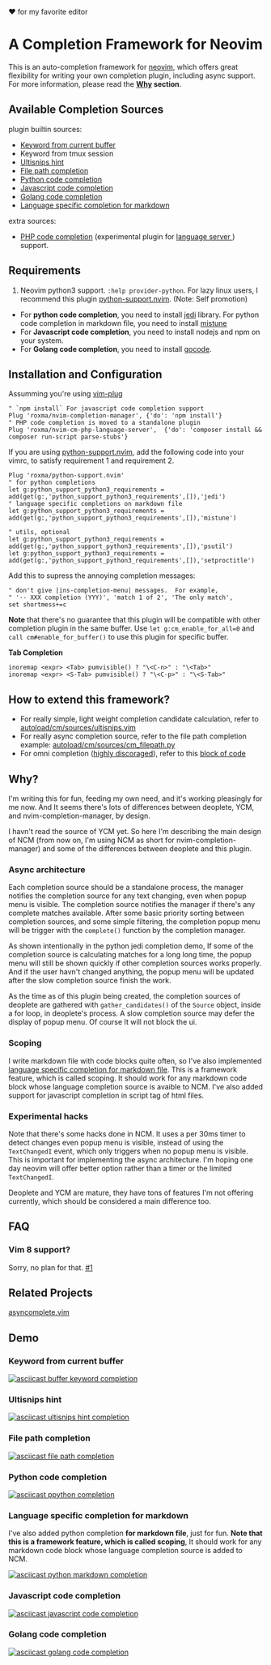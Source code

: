  :heart: for my favorite editor

# A Completion Framework for Neovim

This is an auto-completion framework for
[neovim](https://github.com/neovim/neovim), which offers great flexibility for
writing your own completion plugin, including async support.  For more
information, please read the **[Why](#why) section**.


## Available Completion Sources

plugin builtin sources:

- [Keyword from current buffer](#keyword-from-current-buffer)
- Keyword from tmux session
- [Ultisnips hint](#ultisnips-hint)
- [File path completion](#file-path-completion)
- [Python code completion](#python-code-completion)
- [Javascript code completion](#javascript-code-completion)
- [Golang code completion](#golang-code-completion)
- [Language specific completion for markdown](#language-specific-completion-for-markdown)

extra sources:

- [PHP code completion](https://github.com/roxma/nvim-cm-php-language-server)
  (experimental plugin for [language server
  ](https://github.com/neovim/neovim/issues/5522)) support.


## Requirements

1. Neovim python3 support. `:help provider-python`. For lazy linux users, I
   recommend this plugin
   [python-support.nvim](https://github.com/roxma/python-support.nvim).
   (Note: Self promotion)
- For **python code completion**, you need to install
  [jedi](https://github.com/davidhalter/jedi) library. For python code
  completion in markdown file, you need to install
  [mistune](https://github.com/lepture/mistune)
- For **Javascript code completion**, you need to install nodejs and npm on your
  system.
- For **Golang code completion**, you need to install
  [gocode](https://github.com/nsf/gocode#setup).

## Installation and Configuration

Assumming you're using [vim-plug](https://github.com/junegunn/vim-plug)

```vim
" `npm install` For javascript code completion support
Plug 'roxma/nvim-completion-manager', {'do': 'npm install'}
" PHP code completion is moved to a standalone plugin
Plug 'roxma/nvim-cm-php-language-server',  {'do': 'composer install && composer run-script parse-stubs'}
```

If you are using
[python-support.nvim](https://github.com/roxma/python-support.nvim), add the
following code into your vimrc, to satisfy requirement 1 and requirement 2.

```vim
Plug 'roxma/python-support.nvim'
" for python completions
let g:python_support_python3_requirements = add(get(g:,'python_support_python3_requirements',[]),'jedi')
" language specific completions on markdown file
let g:python_support_python3_requirements = add(get(g:,'python_support_python3_requirements',[]),'mistune')

" utils, optional
let g:python_support_python3_requirements = add(get(g:,'python_support_python3_requirements',[]),'psutil')
let g:python_support_python3_requirements = add(get(g:,'python_support_python3_requirements',[]),'setproctitle')

```

Add this to supress the annoying completion messages:

```vim
" don't give |ins-completion-menu| messages.  For example,
" '-- XXX completion (YYY)', 'match 1 of 2', 'The only match',
set shortmess+=c
```

**Note** that there's no guarantee that this plugin will be compatible with
other completion plugin in the same buffer. Use `let g:cm_enable_for_all=0`
and `call cm#enable_for_buffer()` to use this plugin for specific buffer.

**Tab Completion**

```vim
inoremap <expr> <Tab> pumvisible() ? "\<C-n>" : "\<Tab>"
inoremap <expr> <S-Tab> pumvisible() ? "\<C-p>" : "\<S-Tab>"
```

## How to extend this framework?

- For really simple, light weight completion candidate calculation, refer to
  [autoload/cm/sources/ultisnips.vim](autoload/cm/sources/ultisnips.vim)
- For really async completion source, refer to the file path completion example:
  [autoload/cm/sources/cm_filepath.py](autoload/cm/sources/cm_filepath.py)
- For omni completion ([highly
  discoraged](https://github.com/roxma/nvim-completion-manager/issues/9)),
  refer to this [block of
  code](https://github.com/roxma/nvim-completion-manager/commit/0b316b057dd2ef4b6566f6e7768b78b93f031700#diff-94213b48127982c914ef94803281f5dfR30)


## Why?

I'm writing this for fun, feeding my own need, and it's working pleasingly for
me now. And It seems there's lots of differences between deoplete, YCM, and
nvim-completion-manager, by design.

I havn't read the source of YCM yet. So here I'm describing the main design of
NCM (from now on, I'm using NCM as short for nvim-completion-manager) and some
of the differences between deoplete and this plugin.

### Async architecture

Each completion source should be a standalone process, the manager notifies
the completion source for any text changing, even when popup menu is visible.
The completion source notifies the manager if there's any complete matches
available. After some basic priority sorting between completion sources, and
some simple filtering, the completion popup menu will be trigger with the
`complete()` function by the completion manager.

As shown intentionally in the python jedi completion demo, If some of the
completion source is calculating matches for a long long time, the popup menu
will still be shown quickly if other completion sources works properly. And if
the user havn't changed anything, the popup menu will be updated after the
slow completion source finish the work.

As the time as of this plugin being created, the completion sources of
deoplete are gathered with `gather_candidates()` of the `Source` object,
inside a for loop, in deoplete's process. A slow completion source may defer
the display of popup menu. Of course It will not block the ui.

### Scoping

I write markdown file with code blocks quite often, so I've also implemented
[language specific completion for markdown
file](#language-specific-completion-for-markdown). This is a framework
feature, which is called scoping. It should work for any markdown code block
whose language completion source is avaible to NCM. I've also added support
for javascript completion in script tag of html files.

### Experimental hacks

Note that there's some hacks done in NCM. It uses a per 30ms timer to detect
changes even popup menu is visible, instead of using the `TextChangedI` event,
which only triggers when no popup menu is visible. This is important for
implementing the async architecture. I'm hoping one day neovim will offer
better option rather than a timer or the limited `TextChangedI`.

Deoplete and YCM are mature, they have tons of features I'm not offering
currently, which should be considered a main difference too.

## FAQ

### Vim 8 support?

Sorry, no plan for that. [#1](https://github.com/roxma/nvim-completion-manager/issues/1)

## Related Projects

[asyncomplete.vim](https://github.com/prabirshrestha/asyncomplete.vim)

## Demo

### Keyword from current buffer

[![asciicast buffer keyword completion](https://asciinema.org/a/7kb5ihp73jvk8vytdjghwyu4t.png)](https://asciinema.org/a/7kb5ihp73jvk8vytdjghwyu4t)

### Ultisnips hint

[![asciicast ultisnips hint completion](https://asciinema.org/a/3swl7vylxhjyg2yyd8vdu0tde.png)](https://asciinema.org/a/3swl7vylxhjyg2yyd8vdu0tde)

### File path completion

[![asciicast file path completion](https://asciinema.org/a/2me1ahjfahko8a1xnblls1k41.png)](https://asciinema.org/a/2me1ahjfahko8a1xnblls1k41)

### Python code completion

[![asciicast ppython completion](https://asciinema.org/a/5esfmuse51cfouikm7ik75hqo.png)](https://asciinema.org/a/5esfmuse51cfouikm7ik75hqo)

### Language specific completion for markdown

I've also added python completion **for markdown file**, just for fun. **Note
that this is a framework feature, which is called scoping**, It should work
for any markdown code block whose language completion source is added to NCM.

[![asciicast python markdown completion](https://asciinema.org/a/3nfnefl6sjvnsnaja1ffpob5j.png)](https://asciinema.org/a/3nfnefl6sjvnsnaja1ffpob5j)

### Javascript code completion

[![asciicast javascript code completion](https://asciinema.org/a/72m5ckw7k1m39kquro2jr0l1i.png)](https://asciinema.org/a/72m5ckw7k1m39kquro2jr0l1i)

### Golang code completion

[![asciicast golang code completion](https://asciinema.org/a/f45w82dwalitn5fyfpe29x3ua.png)](https://asciinema.org/a/f45w82dwalitn5fyfpe29x3ua)

